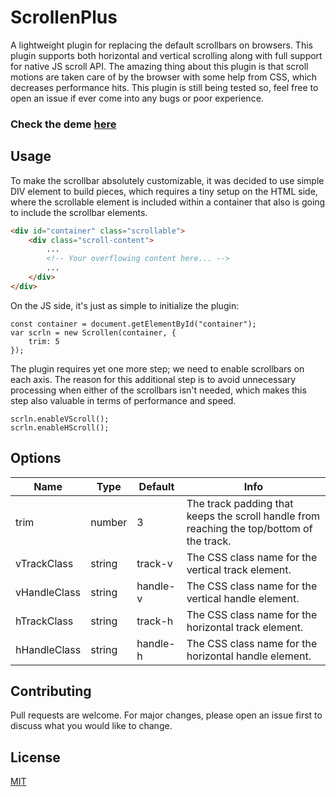 # ScrollenPlus
A lightweight plugin for replacing the default scrollbars on browsers. This plugin supports both horizontal and vertical scrolling along with full support for native JS scroll API. The amazing thing about this plugin is that scroll motions are taken care of by the browser with some help from CSS, which decreases performance hits. This plugin is still being tested so, feel free to open an issue if ever come into any bugs or poor experience.

### Check the deme [here](https://codepen.io/salihkavaf/pen/ExXowqL)

## Usage
To make the scrollbar absolutely customizable, it was decided to use simple DIV element to build pieces, which requires a tiny setup on the HTML side, where the scrollable element is included within a container that also is going to include the scrollbar elements.
```HTML
<div id="container" class="scrollable">
    <div class="scroll-content">
        ...
        <!-- Your overflowing content here... -->
        ...
    </div>
</div>
```
On the JS side, it's just as simple to initialize the plugin:
```JS
const container = document.getElementById("container");
var scrln = new Scrollen(container, {
    trim: 5
});
```
The plugin requires yet one more step; we need to enable scrollbars on each axis. The reason for this additional step is to avoid unnecessary processing when either of the scrollbars isn't needed, which makes this step also valuable in terms of performance and speed.
```JS
scrln.enableVScroll();
scrln.enableHScroll();
```
## Options
| Name         | Type   | Default  | Info                                                                                      |
|--------------|--------|----------|-------------------------------------------------------------------------------------------|
| trim         | number | 3        | The track padding that keeps the scroll handle from reaching the top/bottom of the track. |
| vTrackClass  | string | track-v  | The CSS class name for the vertical track element.                                        |
| vHandleClass | string | handle-v | The CSS class name for the vertical handle element.                                       |
| hTrackClass  | string | track-h  | The CSS class name for the horizontal track element.                                      |
| hHandleClass | string | handle-h | The CSS class name for the horizontal handle element.                                     |

## Contributing
Pull requests are welcome. For major changes, please open an issue first to discuss what you would like to change.

## License
[MIT](https://choosealicense.com/licenses/mit/)
